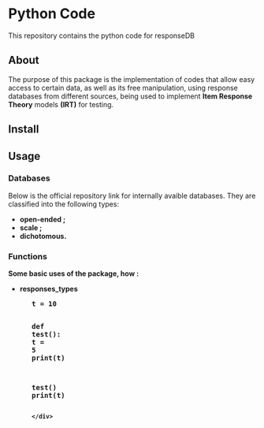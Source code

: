 # Python Code
This repository contains the python code for responseDB

## About 

The purpose of this package is the implementation of codes that allow easy access to certain data, as well as its free manipulation, using response databases from different sources, being used to implement **Item Response Theory** models **(IRT)** for testing.

## Install


## Usage

### Databases

Below is the official repository link for internally avaible databases. They are classified into the following types:
<ul>
<li> <strong> open-ended ;<strong> </li>
<li> <strong> scale ;<strong> </li>
<li> <strong> dichotomous. <strong> </li>
</ul>

### Functions

Some basic uses of the package, how :

<ul> 
<li> responses_types </li>
<ul>
<div class="jb_cell">

<div class="cell border-box-sizing code_cell rendered">
<div class="input">

<div class="inner_cell">
    <div class="input_area">
<div class=" highlight hl-ipython3"><pre><span></span><span class="n">t</span> <span class="o">=</span> <span class="mi">10</span>

<span class="k">def</span> <span class="nf">test</span><span class="p">():</span>
    <span class="n">t</span> <span class="o">=</span> <span class="mi">5</span>
    <span class="nb">print</span><span class="p">(</span><span class="n">t</span><span class="p">)</span>

<span class="n">test</span><span class="p">()</span>
<span class="nb">print</span><span class="p">(</span><span class="n">t</span><span class="p">)</span>
</pre></div>

    </div>
</div>
</div>
</div>
</div>
</div>

</div>
</div>

<div class="jb_cell">


